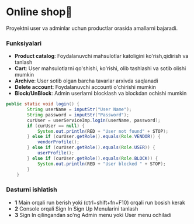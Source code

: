 # Online shop🛒
Proyektni user va adminlar uchun productlar orasida amallarni bajaradi.
### Funksiyalari
- **Product catalog**: Foydalanuvchi mahsulotlar katoligini ko'rish,qidirish va tanlash
- **Cart**: User mahsulotlarni qo'shishi, ko'rishi, olib tashlashi va sotib olishi mumkin
- **Archive**: User sotib olgan barcha tavarlar arxivda saqlanadi
- **Delete account**: Foydalanuvchi accounti o'chirishi mumkin
- **Block/UnBlock**: Admin userlarni blocklash va blockdan ochishi mumkin
```java
public static void login() {
        String userName = inputStr("User Name");
        String password = inputStr("Password");
        curUser = userServiceImp.login(userName, password);
        if (curUser == null) {
            System.out.println(RED + "User not found" + STOP);
        } else if (curUser.getRole().equals(Role.VENDOR)) {
            vendorProfile();
        } else if (curUser.getRole().equals(Role.USER)) {
            userProfile();
        } else if (curUser.getRole().equals(Role.BLOCK)) {
            System.out.println(RED + "User blocked " + STOP);
        }
    }
```
### Dasturni ishlatish
- **1** Main orqali run berish yoki (ctrl+shift+fn+F10) orqali run bosish kerak
- **2** Console orqali Sign In Sign Up Menularini tanlash
- **3** Sign In qilingandan so'ng Admin menu yoki User menu ochiladi
